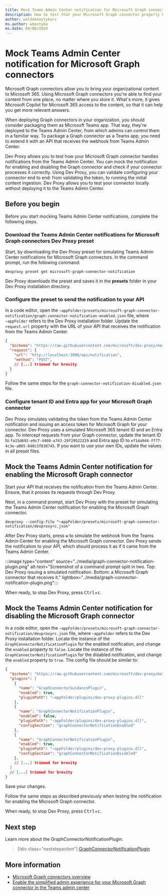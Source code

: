 ```yaml
---
title: Mock Teams Admin Center notification for Microsoft Graph connectors
description: How to test that your Microsoft Graph connector properly handles notifications from the Teams Admin Center.
author: waldekmastykarz
ms.author: wmastyka
ms.date: 04/08/2024
---
```


# Mock Teams Admin Center notification for Microsoft Graph connectors

Microsoft Graph connectors allow you to bring your organizational content to Microsoft 365. Using Microsoft Graph connectors you're able to find your content from one place, no matter where you store it. What's more, it gives Microsoft Copilot for Microsoft 365 access to the content, so that it can help you get more relevant answers.

When deploying Graph connectors in your organization, you should consider packaging them as Microsoft Teams app. That way, they're deployed to the Teams Admin Center, from which admins can control them in a familiar way. To package a Graph connector as a Teams app, you need to extend it with an API that receives the webhook from Teams Admin Center.

Dev Proxy allows you to test how your Microsoft Graph connector handles notifications from the Teams Admin Center. You can mock the notification for enabling and disabling the Graph connector and check if your connector processes it correctly. Using Dev Proxy, you can validate configuring your connector end to end: from validating the token, to running the initial content ingestion. Dev Proxy allows you to test your connector locally without deploying it to the Teams Admin Center.

## Before you begin

Before you start mocking Teams Admin Center notifications, complete the following steps.

### Download the Teams Admin Center notifications for Microsoft Graph connectors Dev Proxy preset

Start, by downloading the Dev Proxy preset for simulating Teams Admin Center notifications for Microsoft Graph connectors. In the command prompt, run the following command:

```shell
devproxy preset get microsoft-graph-connector-notification
```

Dev Proxy downloads the preset and saves it in the **presets** folder in your Dev Proxy installation directory.

### Configure the preset to send the notification to your API

In a code editor, open the `~appFolder/presets/microsoft-graph-connector-notification/graph-connector-notification-enabled.json` file, where `~appFolder` refers to the Dev Proxy installation folder. Update the `request.url` property with the URL of your API that receives the notification from the Teams Admin Center.

```json
{
  "$schema": "https://raw.githubusercontent.com/microsoft/dev-proxy/main/schemas/v0.16.0/mockrequestplugin.schema.json",
  "request": {
    "url": "http://localhost:3000/api/notification",
    "method": "POST",
    // [...] trimmed for brevity
  }
}
```

Follow the same steps for the `graph-connector-notification-disabled.json` file.

### Configure tenant ID and Entra app for your Microsoft Graph connector

Dev Proxy simulates validating the token from the Teams Admin Center notification and issuing an access token for Microsoft Graph for your connector. Dev Proxy uses a simulated Microsoft 365 tenant ID and an Entra app. To intercept requests from your Graph connector, update the tenant ID to `fa15d692-e9c7-4460-a743-29f29522229` and Entra app ID to `ef1da9d4-ff77-4c3e-a005-840c3f830745`. If you want to use your own IDs, update the values in all preset files.

## Mock the Teams Admin Center notification for enabling the Microsoft Graph connector

Start your API that receives the notification from the Teams Admin Center. Ensure, that it proxies its requests through Dev Proxy.

Next, in a command prompt, start Dev Proxy with the preset for simulating the Teams Admin Center notification for enabling the Microsoft Graph connector.

```shell
devproxy --config-file "~appFolder/presets/microsoft-graph-connector-notification/devproxyrc.json"
```

After Dev Proxy starts, press <kbd>w</kbd> to simulate the webhook from the Teams Admin Center for enabling the Microsoft Graph connector. Dev Proxy sends the notification to your API, which should process it as if it came from the Teams Admin Center.

:::image type="content" source="../media/graph-connector-notification-plugin.png" alt-text="Screenshot of a command prompt split in two. Top: Dev Proxy issuing a simulated notification. Bottom: a Microsoft Graph connector that receives it." lightbox="../media/graph-connector-notification-plugin.png":::

When ready, to stop Dev Proxy, press <kbd>Ctrl</kbd>+<kbd>c</kbd>.

## Mock the Teams Admin Center notification for disabling the Microsoft Graph connector

In a code editor, open the `~appFolder/presets/microsoft-graph-connector-notification/devproxyrc.json` file, where `~appFolder` refers to the Dev Proxy installation folder. Locate the instance of the `GraphConnectorNotificationPlugin` for the enabled notification, and change the `enabled` property to `false`. Locate the instance of the `GraphConnectorNotificationPlugin` for the disabled notification, and change the `enabled` property to `true`. The config file should be similar to:

```json
{
  "$schema": "https://raw.githubusercontent.com/microsoft/dev-proxy/main/schemas/v0.16.0/rc.schema.json",
  "plugins": [
    {
      "name": "GraphConnectorGuidancePlugin",
      "enabled": true,
      "pluginPath": "~appFolder/plugins/dev-proxy-plugins.dll"
    },
    {
      "name": "GraphConnectorNotificationPlugin",
      "enabled": false,
      "pluginPath": "~appFolder/plugins/dev-proxy-plugins.dll",
      "configSection": "graphConnectorNotificationEnabled"
    },
    {
      "name": "GraphConnectorNotificationPlugin",
      "enabled": true,
      "pluginPath": "~appFolder/plugins/dev-proxy-plugins.dll",
      "configSection": "graphConnectorNotificationDisabled"
    },
    // [...] trimmed for brevity
  ]
  // [...] trimmed for brevity
}
```

Save your changes.

Follow the same steps as described previously when testing the notification for enabling the Microsoft Graph connector.

When ready, to stop Dev Proxy, press <kbd>Ctrl</kbd>+<kbd>c</kbd>.

## Next step

Learn more about the GraphConnectorNotificationPlugin.

> [!div class="nextstepaction"]
> [GraphConnectorNotificationPlugin](../technical-reference/graphconnectornotificationplugin.md)

## More information

- [Microsoft Graph connectors overview](/graph/connecting-external-content-connectors-overview)
- [Enable the simplified admin experience for your Microsoft Graph connector in the Teams admin center](/graph/connecting-external-content-deploy-teams)
